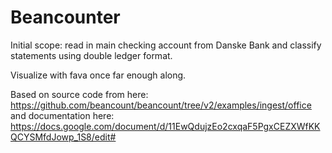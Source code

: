 # Beancounter
 
Initial scope: read in main checking account from Danske Bank and classify statements using double ledger format. 

Visualize with fava once far enough along.

Based on source code from here:
https://github.com/beancount/beancount/tree/v2/examples/ingest/office
and documentation here:
https://docs.google.com/document/d/11EwQdujzEo2cxqaF5PgxCEZXWfKKQCYSMfdJowp_1S8/edit#

